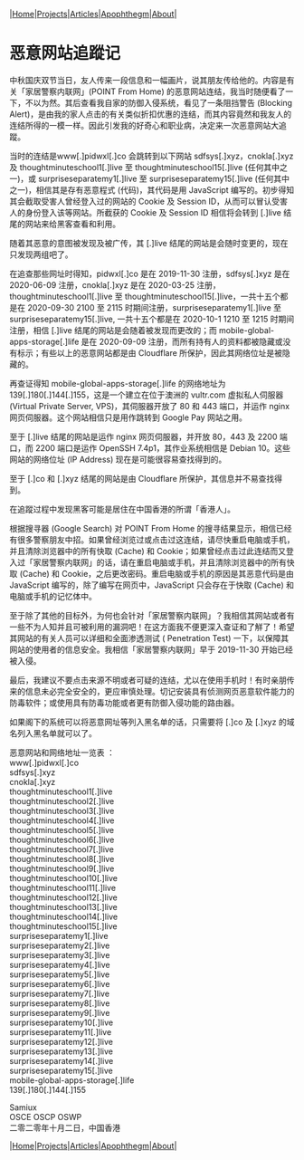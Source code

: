|[Home](/README.md)|[Projects](/projects.md)|[Articles](/articles.md)|[Apophthegm](/apophthegm.md)|[About](/about.md)|

# 恶意网站追蹤记

中秋国庆双节当日，友人传来一段信息和一幅画片，说其朋友传给他的。内容是有关「家居警察内联网」(POINT From Home) 的恶意网站连结，我当时随便看了一下，不以为然。其后查看我自家的防御入侵系统，看见了一条阻挡警告 (Blocking Alert)，是由我的家人点击的有关类似折扣优惠的连结，而其内容竟然和我友人的连结所得的一模一样。因此引发我的好奇心和职业病，决定来一次恶意网站大追蹤。

当时的连结是www[.]pidwxl[.]co 会跳转到以下网站 sdfsys[.]xyz，cnokla[.]xyz 及 thoughtminuteschool1[.]live 至 thoughtminuteschool15[.]live (任何其中之一)，或 surpriseseparatemy1[.]live 至 surpriseseparatemy15[.]live (任何其中之一)，相信其是存有恶意程式 (代码)，其代码是用 JavaScript 编写的。初步得知其会截取受害人曾经登入过的网站的 Cookie 及 Session ID，从而可以冒认受害人的身份登入该等网站。所截获的 Cookie 及 Session ID 相信将会转到 [.]live 结尾的网站来给黑客查看和利用。

随着其恶意的意图被发现及被广传，其 [.]live 结尾的网站是会随时变更的，现在只发现两组吧了。

在追查那些网址时得知，pidwxl[.]co 是在 2019-11-30 注册，sdfsys[.]xyz 是在 2020-06-09 注册，cnokla[.]xyz 是在 2020-03-25 注册，thoughtminuteschool1[.]live 至 thoughtminuteschool15[.]live，一共十五个都是在 2020-09-30 2100 至 2115 时期间注册，surpriseseparatemy1[.]live 至 surpriseseparatemy15[.]live, 一共十五个都是在 2020-10-1 1210 至 1215 时期间注册，相信 [.]live 结尾的网站是会随着被发现而更改的；而 mobile-global-apps-storage[.]life  是在 2020-09-09 注册，而所有持有人的资料都被隐藏或没有标示；有些以上的恶意网站都是由 Cloudflare 所保护，因此其网络位址是被隐藏的。

再查证得知 mobile-global-apps-storage[.]life 的网络地址为 139[.]180[.]144[.]155，这是一个建立在位于澳洲的 vultr.com 虚拟私人伺服器 (Virtual Private Server, VPS)，其伺服器开放了 80 和 443 端口，并运作 nginx 网页伺服器。这个网站相信只是用作跳转到 Google Pay 网站之用。

至于 [.]live 结尾的网站是运作 nginx 网页伺服器，并开放 80，443 及 2200 端口，而 2200 端口是运作 OpenSSH 7.4p1，其作业系统相信是 Debian 10。这些网站的网络位址 (IP Address) 现在是可能很容易查找得到的。

至于 [.]co 和 [.]xyz 结尾的网站是由 Cloudflare 所保护，其信息并不易查找得到。

在追蹤过程中发现黑客可能是居住在中国香港的所谓「香港人」。

根据搜寻器 (Google Search) 对 POINT From Home 的搜寻结果显示，相信已经有很多警察朋友中招。如果曾经浏览过或点击过这连结，请尽快重启电脑或手机，并且清除浏览器中的所有快取 (Cache) 和 Cookie；如果曾经点击过此连结而又登入过「家居警察内联网」的话，请在重启电脑或手机，并且清除浏览器中的所有快取 (Cache) 和 Cookie，之后更改密码。重启电脑或手机的原因是其恶意代码是由 JavaScript 编写的，除了编写在网页中，JavaScript 只会存在于快取 (Cache) 和电脑或手机的记忆体中。

至于除了其他的目标外，为何也会针对「家居警察内联网」？我相信其网站或者有一些不为人知并且可被利用的漏洞吧！在这方面我不便更深入查证和了觧了！希望其网站的有关人员可以详细和全面渗透测试 ( Penetration Test) 一下，以保障其网站的使用者的信息安全。我相信「家居警察内联网」早于 2019-11-30 开始已经被入侵。

最后，我建议不要点击来源不明或者可疑的连结，尤以在使用手机时！有时亲朋传来的信息未必完全安全的，更应审慎处理。切记安装具有侦测网页恶意软件能力的防毒软件；或使用具有防毒功能或者更有防御入侵功能的路由器。

如果阁下的系统可以将恶意网址等列入黑名单的话，只需要将 [.]co 及 [.]xyz 的域名列入黑名单就可以了。

恶意网站和网络地址一览表 ：  
www[.]pidwxl[.]co  
sdfsys[.]xyz  
cnokla[.]xyz  
thoughtminuteschool1[.]live  
thoughtminuteschool2[.]live  
thoughtminuteschool3[.]live  
thoughtminuteschool4[.]live  
thoughtminuteschool5[.]live  
thoughtminuteschool6[.]live  
thoughtminuteschool7[.]live  
thoughtminuteschool8[.]live  
thoughtminuteschool9[.]live  
thoughtminuteschool10[.]live  
thoughtminuteschool11[.]live  
thoughtminuteschool12[.]live  
thoughtminuteschool13[.]live  
thoughtminuteschool14[.]live  
thoughtminuteschool15[.]live  
surpriseseparatemy1[.]live  
surpriseseparatemy2[.]live  
surpriseseparatemy3[.]live  
surpriseseparatemy4[.]live  
surpriseseparatemy5[.]live  
surpriseseparatemy6[.]live  
surpriseseparatemy7[.]live  
surpriseseparatemy8[.]live  
surpriseseparatemy9[.]live  
surpriseseparatemy10[.]live  
surpriseseparatemy11[.]live  
surpriseseparatemy12[.]live  
surpriseseparatemy13[.]live  
surpriseseparatemy14[.]live  
surpriseseparatemy15[.]live  
mobile-global-apps-storage[.]life  
139[.]180[.]144[.]155  

Samiux  
OSCE  OSCP  OSWP  
二零二零年十月二日，中国香港  
	
|[Home](/README.md)|[Projects](/projects.md)|[Articles](/articles.md)|[Apophthegm](/apophthegm.md)|[About](/about.md)|
